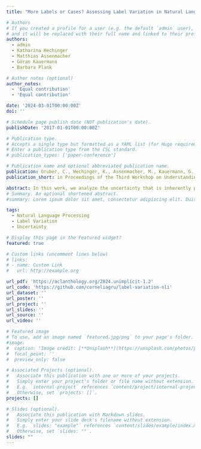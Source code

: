 ```yaml
---
title: "More Labels or Cases? Assessing Label Variation in Natural Language Inference"

# Authors
# If you created a profile for a user (e.g. the default `admin` user), write the username (folder name) here
# and it will be replaced with their full name and linked to their profile.
authors:
  - admin
  - Katharina Hechinger
  - Matthias Assenmacher
  - Göran Kauermann
  - Barbara Plank

# Author notes (optional)
author_notes:
  - 'Equal contribution'
  - 'Equal contribution'

date: '2024-03-01T00:00:00Z'
doi: ''

# Schedule page publish date (NOT publication's date).
publishDate: '2017-01-01T00:00:00Z'

# Publication type.
# Accepts a single type but formatted as a YAML list (for Hugo requirements).
# Enter a publication type from the CSL standard.
# publication_types: ['paper-conference']

# Publication name and optional abbreviated publication name.
publication: Gruber, C., Hechinger, K., Assenmacher, M., Kauermann, G. & Plank, B. More Labels or Cases? Assessing Label Variation in Natural Language Inference. in Proceedings of the Third Workshop on Understanding Implicit and Underspecified Language 22–32 (Association for Computational Linguistics, Malta, 2024)
publication_short: in Proceedings of the Third Workshop on Understanding Implicit and Underspecified Language 22–32 (Association for Computational Linguistics, Malta, 2024)

abstract: In this work, we analyze the uncertainty that is inherently present in the labels used for supervised machine learning in natural language inference (NLI). In cases where multiple annotations per instance are available, neither the majority vote nor the frequency of individual class votes is a trustworthy representation of the labeling uncertainty. We propose modeling the votes via a Bayesian mixture model to recover the data-generating process, i.e., the “true” latent classes, and thus gain insight into the class variations. This will enable a better understanding of the confusion happening during the annotation process. We also assess the stability of the proposed estimation procedure by systematically varying the numbers of i) instances and ii) labels. Thereby, we observe that few instances with many labels can predict the latent class borders reasonably well, while the estimation fails for many instances with only a few labels. This leads us to conclude that multiple labels are a crucial building block for properly analyzing label uncertainty.
# Summary. An optional shortened abstract.
#summary: Lorem ipsum dolor sit amet, consectetur adipiscing elit. Duis posuere tellus ac convallis placerat. Proin tincidunt magna sed ex sollicitudin condimentum.

tags:
  - Natural Language Processing
  - Label Variation
  - Uncertainty

# Display this page in the Featured widget?
featured: true

# Custom links (uncomment lines below)
# links:
# - name: Custom Link
#   url: http://example.org

url_pdf: 'https://aclanthology.org/2024.unimplicit-1.2'
url_code: 'https://github.com/corneliagru/label-variation-nli'
url_dataset: ''
url_poster: ''
url_project: ''
url_slides: ''
url_source: ''
url_video: ''

# Featured image
# To use, add an image named `featured.jpg/png` to your page's folder.
#image:
#  caption: 'Image credit: [**Unsplash**](https://unsplash.com/photos/pLCdAaMFLTE)'
#  focal_point: ''
#  preview_only: false

# Associated Projects (optional).
#   Associate this publication with one or more of your projects.
#   Simply enter your project's folder or file name without extension.
#   E.g. `internal-project` references `content/project/internal-project/index.md`.
#   Otherwise, set `projects: []`.
projects: []

# Slides (optional).
#   Associate this publication with Markdown slides.
#   Simply enter your slide deck's filename without extension.
#   E.g. `slides: "example"` references `content/slides/example/index.md`.
#   Otherwise, set `slides: ""`.
slides: ""
---
```

